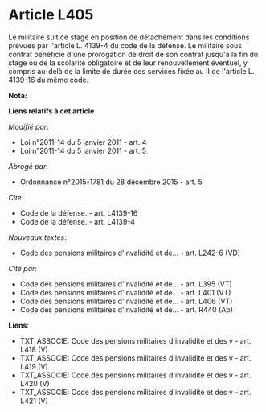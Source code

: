 # Article L405

Le militaire suit ce stage en position de détachement dans les conditions prévues par l'article L. 4139-4 du code de la
défense. Le militaire sous contrat bénéficie d'une prorogation de droit de son contrat jusqu'à la fin du stage ou de la
scolarité obligatoire et de leur renouvellement éventuel, y compris au-delà de la limite de durée des services fixée au II de
l'article L. 4139-16 du même code.

**Nota:**



**Liens relatifs à cet article**

_Modifié par_:

  - Loi n°2011-14 du 5 janvier 2011 - art. 4
  - Loi n°2011-14 du 5 janvier 2011 - art. 5

_Abrogé par_:

  - Ordonnance n°2015-1781 du 28 décembre 2015 - art. 5

_Cite_:

  - Code de la défense. - art. L4139-16
  - Code de la défense. - art. L4139-4

_Nouveaux textes_:

  - Code des pensions militaires d'invalidité et de... - art. L242-6 (VD)

_Cité par_:

  - Code des pensions militaires d'invalidité et de... - art. L395 (VT)
  - Code des pensions militaires d'invalidité et de... - art. L401 (VT)
  - Code des pensions militaires d'invalidité et de... - art. L406 (VT)
  - Code des pensions militaires d'invalidité et de... - art. R440 (Ab)

**Liens**:

  - TXT_ASSOCIE: Code des pensions militaires d'invalidité et des v - art. L418 (V)
  - TXT_ASSOCIE: Code des pensions militaires d'invalidité et des v - art. L419 (V)
  - TXT_ASSOCIE: Code des pensions militaires d'invalidité et des v - art. L420 (V)
  - TXT_ASSOCIE: Code des pensions militaires d'invalidité et des v - art. L421 (V)
